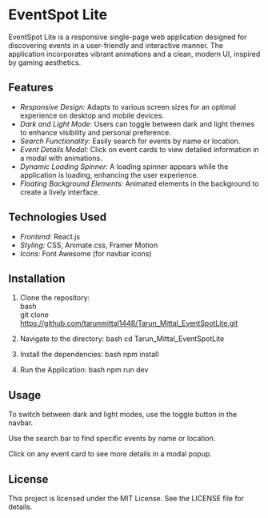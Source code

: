 # EventSpot Lite

EventSpot Lite is a responsive single-page web application designed for discovering events in a user-friendly and interactive manner. The application incorporates vibrant animations and a clean, modern UI, inspired by gaming aesthetics.

## Features

- *Responsive Design:* Adapts to various screen sizes for an optimal experience on desktop and mobile devices.
- *Dark and Light Mode:* Users can toggle between dark and light themes to enhance visibility and personal preference.
- *Search Functionality:* Easily search for events by name or location.
- *Event Details Modal:* Click on event cards to view detailed information in a modal with animations.
- *Dynamic Loading Spinner:* A loading spinner appears while the application is loading, enhancing the user experience.
- *Floating Background Elements:* Animated elements in the background to create a lively interface.

## Technologies Used

- *Frontend:* React.js
- *Styling:* CSS, Animate.css, Framer Motion
- *Icons:* Font Awesome (for navbar icons)

## Installation
1. Clone the repository:  
   bash  
   git clone https://github.com/tarunmittal1448/Tarun_Mittal_EventSpotLite.git 


2. Navigate to the directory:
   bash
   cd Tarun_Mittal_EventSpotLite

3. Install the dependencies: 
   bash
      npm install

4. Run the Application:
  bash
    npm run dev


## Usage

To switch between dark and light modes, use the toggle button in the navbar.

Use the search bar to find specific events by name or location.

Click on any event card to see more details in a modal popup.


## License
This project is licensed under the MIT License. See the LICENSE file for details.
